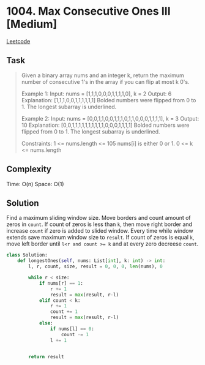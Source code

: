 # 1004. Max Consecutive Ones III [Medium]

[Leetcode](https://leetcode.com/problems/max-consecutive-ones-iii/description/)

## Task

> Given a binary array nums and an integer k, return the maximum number of consecutive 1's in the array if you can flip at most k 0's.
> 
> Example 1:
> Input: nums = [1,1,1,0,0,0,1,1,1,1,0], k = 2
> Output: 6
> Explanation: [1,1,1,0,0,1,1,1,1,1,1]
> Bolded numbers were flipped from 0 to 1. The longest subarray is underlined.
> 
> Example 2:
> Input: nums = [0,0,1,1,0,0,1,1,1,0,1,1,0,0,0,1,1,1,1], k = 3
> Output: 10
> Explanation: [0,0,1,1,1,1,1,1,1,1,1,1,0,0,0,1,1,1,1]
> Bolded numbers were flipped from 0 to 1. The longest subarray is underlined.
> 
> Constraints:
>     1 <= nums.length <= 105
>     nums[i] is either 0 or 1.
>     0 <= k <= nums.length

## Complexity

Time: O(n)
Space: O(1)

## Solution

Find a maximum sliding window size. Move borders and count amount of zeros in `count`. If count of zeros is less than `k`, then move right border and increase `count` if zero is added to slided window. Every time while window extends save maximum window size to `result`. If count of zeros is equal `k`, move left border until `l<r and count >= k` and at every zero decreese `count`. 

```python
class Solution:
    def longestOnes(self, nums: List[int], k: int) -> int:
        l, r, count, size, result = 0, 0, 0, len(nums), 0

        while r < size:
            if nums[r] == 1:
                r += 1
                result = max(result, r-l)
            elif count < k:
                r += 1
                count += 1
                result = max(result, r-l)
            else:
                if nums[l] == 0:
                    count -= 1
                l += 1


        return result
```